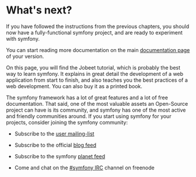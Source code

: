 What's next?
============

If you have followed the instructions from the previous chapters, you should
now have a fully-functional symfony project, and are ready to experiment
with symfony.

You can start reading more documentation on the main
[documentation page](http://www.symfony-project.org/doc/1_2/) of your version.

On this page, you will find the Jobeet tutorial, which is probably the best
way to learn symfony. It explains in great detail the development of a web
application from start to finish, and also teaches you the best practices of a
web development. You can also buy it as a printed book.

The symfony framework has a lot of great features and a lot of free
documentation. That said, one of the most valuable assets an Open-Source project
can have is its community, and symfony has one of the most active and friendly
communities around. If you start using symfony for your projects, consider joining the
symfony community:

  * Subscribe to the [user mailing-list](http://groups.google.com/group/symfony-users)

  * Subscribe to the official [blog feed](http://feeds.feedburner.com/symfony/blog)

  * Subscribe to the symfony [planet feed](http://feeds.feedburner.com/symfony/planet)

  * Come and chat on the [#symfony IRC](irc://irc.freenode.net/symfony)
    channel on freenode
